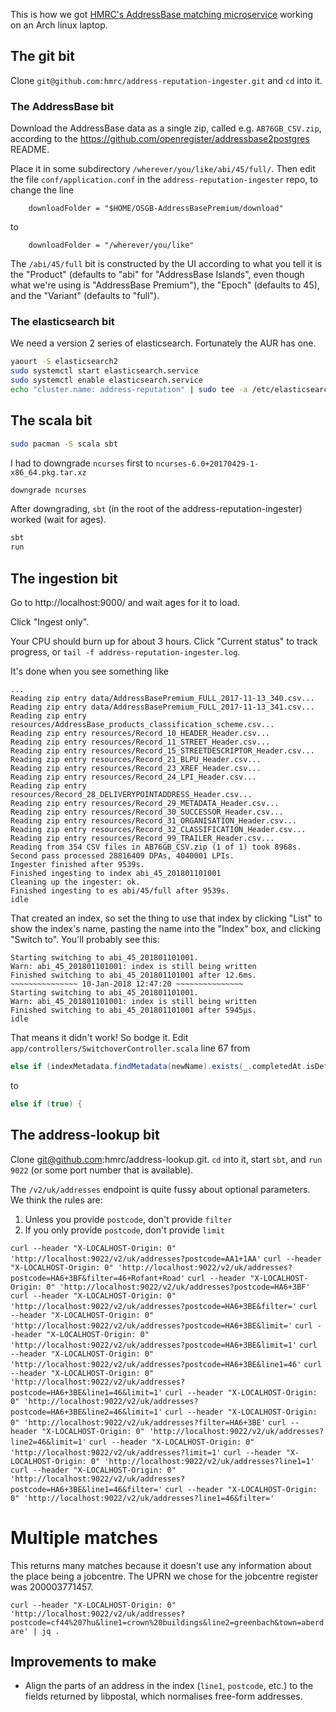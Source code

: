 This is how we got [HMRC's AddressBase matching
microservice](https://github.com/hmrc/address-reputation-ingester) working on an
Arch linux laptop.

## The git bit

Clone `git@github.com:hmrc/address-reputation-ingester.git` and `cd` into it.

### The AddressBase bit

Download the AddressBase data as a single zip, called e.g. `AB76GB_CSV.zip`,
according to the https://github.com/openregister/addressbase2postgres README.

Place it in some subdirectory `/wherever/you/like/abi/45/full/`.  Then edit
the file `conf/application.conf` in the `address-reputation-ingester` repo, to
change the line

```
    downloadFolder = "$HOME/OSGB-AddressBasePremium/download"
```

to

```
    downloadFolder = "/wherever/you/like"
```

The `/abi/45/full` bit is constructed by the UI according to what you tell it is
the "Product" (defaults to "abi" for "AddressBase Islands", even though what
we're using is "AddressBase Premium"), the "Epoch" (defaults to 45), and the
"Variant" (defaults to "full").

### The elasticsearch bit

We need a version 2 series of elasticsearch.  Fortunately the AUR has one.

```sh
yaourt -S elasticsearch2
sudo systemctl start elasticsearch.service
sudo systemctl enable elasticsearch.service
echo "cluster.name: address-reputation" | sudo tee -a /etc/elasticsearch/elasticsearch.yml
```

## The scala bit

```sh
sudo pacman -S scala sbt
```

I had to downgrade `ncurses` first to `ncurses-6.0+20170429-1-x86_64.pkg.tar.xz`

```sh
downgrade ncurses
```

After downgrading, `sbt` (in the root of the address-reputation-ingester) worked
(wait for ages).

```sh
sbt
run
```

## The ingestion bit

Go to http://localhost:9000/ and wait ages for it to load.

Click "Ingest only".

Your CPU should burn up for about 3 hours.  Click "Current status" to track
progress, or `tail -f address-reputation-ingester.log`.

It's done when you see something like

```text
...
Reading zip entry data/AddressBasePremium_FULL_2017-11-13_340.csv...
Reading zip entry data/AddressBasePremium_FULL_2017-11-13_341.csv...
Reading zip entry resources/AddressBase_products_classification_scheme.csv...
Reading zip entry resources/Record_10_HEADER_Header.csv...
Reading zip entry resources/Record_11_STREET_Header.csv...
Reading zip entry resources/Record_15_STREETDESCRIPTOR_Header.csv...
Reading zip entry resources/Record_21_BLPU_Header.csv...
Reading zip entry resources/Record_23_XREF_Header.csv...
Reading zip entry resources/Record_24_LPI_Header.csv...
Reading zip entry resources/Record_28_DELIVERYPOINTADDRESS_Header.csv...
Reading zip entry resources/Record_29_METADATA_Header.csv...
Reading zip entry resources/Record_30_SUCCESSOR_Header.csv...
Reading zip entry resources/Record_31_ORGANISATION_Header.csv...
Reading zip entry resources/Record_32_CLASSIFICATION_Header.csv...
Reading zip entry resources/Record_99_TRAILER_Header.csv...
Reading from 354 CSV files in AB76GB_CSV.zip (1 of 1) took 8968s.
Second pass processed 28816409 DPAs, 4040001 LPIs.
Ingester finished after 9539s.
Finished ingesting to index abi_45_201801101001
Cleaning up the ingester: ok.
Finished ingesting to es abi/45/full after 9539s.
idle
```

That created an index, so set the thing to use that index by clicking "List" to
show the index's name, pasting the name into the "Index" box, and clicking
"Switch to".  You'll probably see this:

```text
Starting switching to abi_45_201801101001.
Warn: abi_45_201801101001: index is still being written
Finished switching to abi_45_201801101001 after 12.6ms.
~~~~~~~~~~~~~~~ 10-Jan-2018 12:47:20 ~~~~~~~~~~~~~~~
Starting switching to abi_45_201801101001.
Warn: abi_45_201801101001: index is still being written
Finished switching to abi_45_201801101001 after 5945μs.
idle
```

That means it didn't work!  So bodge it.  Edit `app/controllers/SwitchoverController.scala` line 67 from

```scala
else if (indexMetadata.findMetadata(newName).exists(_.completedAt.isDefined)) {
```

to

```scala
else if (true) {
```

## The address-lookup bit

Clone git@github.com:hmrc/address-lookup.git.  `cd` into it, start `sbt`, and
`run 9022` (or some port number that is available).

The `/v2/uk/addresses` endpoint is quite fussy about optional parameters.  We
think the rules are:

1. Unless you provide `postcode`, don't provide `filter`
2. If you only provide `postcode`, don't provide `limit`

`curl --header "X-LOCALHOST-Origin: 0" 'http://localhost:9022/v2/uk/addresses?postcode=AA1+1AA'`
`curl --header "X-LOCALHOST-Origin: 0" 'http://localhost:9022/v2/uk/addresses?postcode=HA6+3BF&filter=46+Rofant+Road'`
`curl --header "X-LOCALHOST-Origin: 0" 'http://localhost:9022/v2/uk/addresses?postcode=HA6+3BF'`
`curl --header "X-LOCALHOST-Origin: 0" 'http://localhost:9022/v2/uk/addresses?postcode=HA6+3BE&filter='`
`curl --header "X-LOCALHOST-Origin: 0" 'http://localhost:9022/v2/uk/addresses?postcode=HA6+3BE&limit='`
`curl --header "X-LOCALHOST-Origin: 0" 'http://localhost:9022/v2/uk/addresses?postcode=HA6+3BE&limit=1'`
`curl --header "X-LOCALHOST-Origin: 0" 'http://localhost:9022/v2/uk/addresses?postcode=HA6+3BE&line1=46'`
`curl --header "X-LOCALHOST-Origin: 0" 'http://localhost:9022/v2/uk/addresses?postcode=HA6+3BE&line1=46&limit=1'`
`curl --header "X-LOCALHOST-Origin: 0" 'http://localhost:9022/v2/uk/addresses?postcode=HA6+3BE&line2=46&limit=1'`
`curl --header "X-LOCALHOST-Origin: 0" 'http://localhost:9022/v2/uk/addresses?filter=HA6+3BE'`
`curl --header "X-LOCALHOST-Origin: 0" 'http://localhost:9022/v2/uk/addresses?line2=46&limit=1'`
`curl --header "X-LOCALHOST-Origin: 0" 'http://localhost:9022/v2/uk/addresses?limit=1'`
`curl --header "X-LOCALHOST-Origin: 0" 'http://localhost:9022/v2/uk/addresses?line1=1'`
`curl --header "X-LOCALHOST-Origin: 0" 'http://localhost:9022/v2/uk/addresses?postcode=HA6+3BE&line1=46&filter='`
`curl --header "X-LOCALHOST-Origin: 0" 'http://localhost:9022/v2/uk/addresses?line1=46&filter='`

# Multiple matches

This returns many matches because it doesn't use any information about the place
being a jobcentre.  The UPRN we chose for the jobcentre register was
200003771457.

`curl --header "X-LOCALHOST-Origin: 0" 'http://localhost:9022/v2/uk/addresses?postcode=cf44%207hu&line1=crown%20buildings&line2=greenbach&town=aberdare' | jq .`

## Improvements to make

* Align the parts of an address in the index (`line1`, `postcode`, etc.) to the
    fields returned by libpostal, which normalises free-form addresses.
